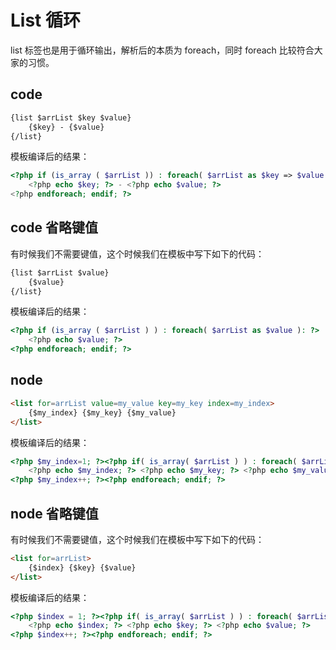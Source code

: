 # List 循环

list 标签也是用于循环输出，解析后的本质为 foreach，同时 foreach 比较符合大家的习惯。

## code

``` html
{list $arrList $key $value}   
    {$key} - {$value}  
{/list}
```

模板编译后的结果：

``` php
<?php if (is_array ( $arrList )) : foreach( $arrList as $key => $value ): ?>   
    <?php echo $key; ?> - <?php echo $value; ?>  
<?php endforeach; endif; ?>
```

## code 省略键值

有时候我们不需要键值，这个时候我们在模板中写下如下的代码：
``` html
{list $arrList $value}   
    {$value}
{/list}
```

模板编译后的结果：

``` php
<?php if (is_array ( $arrList ) ) : foreach( $arrList as $value ): ?>   
    <?php echo $value; ?>
<?php endforeach; endif; ?>
```

## node

``` html
<list for=arrList value=my_value key=my_key index=my_index>   
    {$my_index} {$my_key} {$my_value}
</list>
```

模板编译后的结果：

``` php
<?php $my_index=1; ?><?php if( is_array( $arrList ) ) : foreach( $arrList as $my_key => $my_value) : ?>   
    <?php echo $my_index; ?> <?php echo $my_key; ?> <?php echo $my_value; ?>
<?php $my_index++; ?><?php endforeach; endif; ?>
```

## node 省略键值

有时候我们不需要键值，这个时候我们在模板中写下如下的代码：

``` html
<list for=arrList>   
    {$index} {$key} {$value}
</list>
```

模板编译后的结果：

``` php
<?php $index = 1; ?><?php if( is_array( $arrList ) ) : foreach( $arrList as $key => $value) : ?>   
    <?php echo $index; ?> <?php echo $key; ?> <?php echo $value; ?>
<?php $index++; ?><?php endforeach; endif; ?>
```

